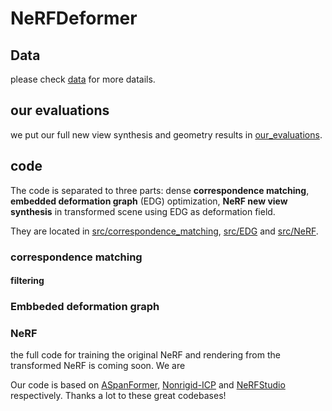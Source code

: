 # NeRFDeformer

## Data

please check [data](https://github.com/nerfdeformer/nerfdeformer/blob/main/data) for more datails.

## our evaluations

we put our full new view synthesis and geometry results in [our_evaluations](https://github.com/nerfdeformer/nerfdeformer/blob/main/our_evaluations).

## code

The code is separated to three parts: dense **correspondence matching**, **embedded deformation graph** (EDG) optimization, **NeRF new view synthesis** in transformed scene using EDG as deformation field.

They are located in [src/correspondence_matching](), [src/EDG]() and [src/NeRF]().

### correspondence matching

#### filtering

### Embbeded deformation graph

### NeRF

the full code for training the original NeRF and rendering from the transformed NeRF is coming soon. We are 

Our code is based on [ASpanFormer](https://github.com/apple/ml-aspanformer), [Nonrigid-ICP](https://github.com/rabbityl/Nonrigid-ICP-Pytorch) and [NeRFStudio](https://github.com/nerfstudio-project/nerfstudio) respectively. Thanks a lot to these great codebases!